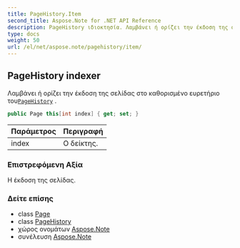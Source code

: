 ```yaml
---
title: PageHistory.Item
second_title: Aspose.Note for .NET API Reference
description: PageHistory ιδιοκτησία. Λαμβάνει ή ορίζει την έκδοση της σελίδας στο καθορισμένο ευρετήριο τουPageHistory .
type: docs
weight: 50
url: /el/net/aspose.note/pagehistory/item/
---
```

## PageHistory indexer

Λαμβάνει ή ορίζει την έκδοση της σελίδας στο καθορισμένο ευρετήριο του[`PageHistory`](../) .

```csharp
public Page this[int index] { get; set; }
```

| Παράμετρος | Περιγραφή |
| --- | --- |
| index | Ο δείκτης. |

### Επιστρεφόμενη Αξία

Η έκδοση της σελίδας.

### Δείτε επίσης

* class [Page](../../page/)
* class [PageHistory](../)
* χώρος ονομάτων [Aspose.Note](../../pagehistory/)
* συνέλευση [Aspose.Note](../../../)


